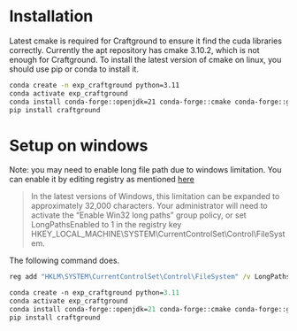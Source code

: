 # Installation
Latest cmake is required for Craftground to ensure it find the cuda libraries correctly. Currently the apt repository has cmake 3.10.2, which is not enough for Craftground. To install the latest version of cmake on linux, you should use pip or conda to install it.
```bash
conda create -n exp_craftground python=3.11
conda activate exp_craftground
conda install conda-forge::openjdk=21 conda-forge::cmake conda-forge::glew conda-forge::libpng conda-forge::libzlib conda-forge::libopengl conda-forge::libflite
pip install craftground
```


# Setup on windows
Note: you may need to enable long file path due to windows limitation. You can enable it by editing registry as mentioned [here](https://docs.python.org/3/using/windows.html#removing-the-max-path-limitation)

> In the latest versions of Windows, this limitation can be expanded to approximately 32,000 characters. Your administrator will need to activate the “Enable Win32 long paths” group policy, or set LongPathsEnabled to 1 in the registry key HKEY_LOCAL_MACHINE\SYSTEM\CurrentControlSet\Control\FileSystem.

The following command does.
```cmd
reg add "HKLM\SYSTEM\CurrentControlSet\Control\FileSystem" /v LongPathsEnabled /t REG_DWORD /d 1 /f
```


```ps
conda create -n exp_craftground python=3.11
conda activate exp_craftground
conda install conda-forge::openjdk=21 conda-forge::cmake conda-forge::glew conda-forge::libpng conda-forge::libzlib conda-forge::libopengl conda-forge::libflite
pip install craftground
```
